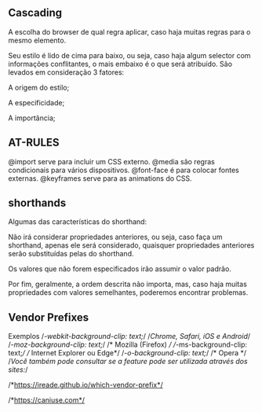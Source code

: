 ## Cascading
A escolha do browser de qual regra aplicar, caso haja muitas regras para o mesmo elemento.

Seu estilo é lido de cima para baixo, ou seja, caso haja algum selector com informações conflitantes, o mais embaixo é o que será atribuído.
São levados em consideração 3 fatores:

A origem do estilo;

A especificidade;

A importância;


## AT-RULES
@import serve para incluir um CSS externo.
@media são regras condicionais para vários dispositivos.
@font-face é para colocar fontes externas.
@keyframes serve para as animations do CSS.


## shorthands
Algumas das características do shorthand:

Não irá considerar propriedades anteriores, ou seja, caso faça um shorthand, apenas ele será considerado, quaisquer propriedades anteriores serão substituídas pelas do shorthand.

Os valores que não forem especificados irão assumir o valor padrão.

Por fim, geralmente, a ordem descrita não importa, mas, caso haja muitas propriedades com valores semelhantes, poderemos encontrar problemas.


## Vendor Prefixes
Exemplos
	/*-webkit-background-clip: text;*/ /*Chrome, Safari, iOS e Android*/
	/*-moz-background-clip: text;*/ /* Mozilla (Firefox) */
	/*-ms-background-clip: text;*/ /* Internet Explorer ou Edge*/
	/*-o-background-clip: text;*/ /* Opera */
    /*Você também pode consultar se a feature pode ser utilizada através dos sites:*/

/*https://ireade.github.io/which-vendor-prefix*/

/*https://caniuse.com*/

